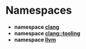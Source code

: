 # Namespaces




* **namespace [clang](Namespaces/namespaceclang.md)** 
* **namespace [clang::tooling](Namespaces/namespaceclang_1_1tooling.md)** 
* **namespace [llvm](Namespaces/namespacellvm.md)** 




